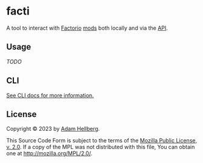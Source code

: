# facti

A tool to interact with [Factorio][factorio] [mods][factorio-mods] both locally and via the [API][factorio-api].

## Usage

*TODO*

## CLI

[See CLI docs for more information.](crates/cli/README.md)

## License

Copyright © 2023 by [Adam Hellberg][sharparam].

This Source Code Form is subject to the terms of the
[Mozilla Public License, v. 2.0][mpl-2.0].
If a copy of the MPL was not distributed with this file,
You can obtain one at http://mozilla.org/MPL/2.0/.

[sharparam]: https://sharparam.com
[mpl-2.0]: http://mozilla.org/MPL/2.0/
[factorio]: https://factorio.com
[factorio-mods]: https://mods.factorio.com/
[factorio-api]: https://wiki.factorio.com/Factorio_HTTP_API_usage_guidelines

